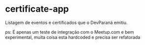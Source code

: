 # certificate-app

Listagem de eventos e certificados que o DevParaná emitiu.

ps: É apenas um teste de integração com o Meetup.com e bem experimental, muita coisa esta hardcoded e precisa ser refatorada
